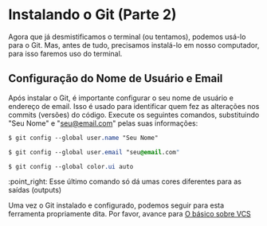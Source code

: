 # Instalando o Git (Parte 2)

Agora que já desmistificamos o terminal (ou tentamos), podemos usá-lo para o Git. Mas, antes de tudo, precisamos instalá-lo em nosso computador, para isso faremos uso do terminal.

## Configuração do Nome de Usuário e Email

Após instalar o Git, é importante configurar o seu nome de usuário e endereço de email. Isso é usado para identificar quem fez as alterações nos commits (versões) do código. Execute os seguintes comandos, substituindo "Seu Nome" e "seu@email.com" pelas suas informações:

```css
$ git config --global user.name "Seu Nome"
```

```css
$ git config --global user.email "seu@email.com"
```

```css
$ git config --global color.ui auto
```

:point\_right: Esse último comando só dá umas cores diferentes para as saídas (outputs)

Uma vez o Git instalado e configurado, podemos seguir para esta ferramenta propriamente dita. Por favor, avance para [O básico sobre VCS](../basics/top1\_vcs.md)
